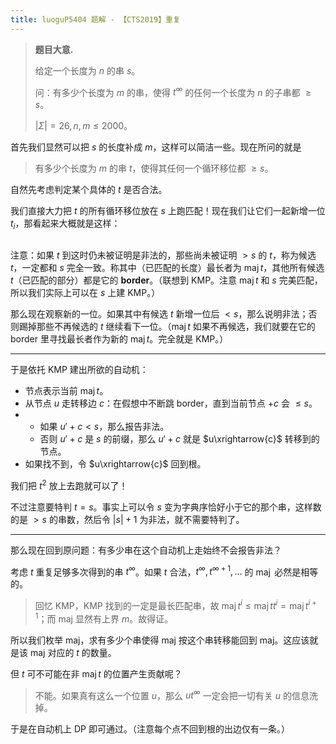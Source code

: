 ```yaml
---
title: luoguP5404 题解 - 【CTS2019】重复
---
```


> **题目大意.**
>
> 给定一个长度为 $n$ 的串 $s$。
>
> 问：有多少个长度为 $m$ 的串，使得 $t^{\infty}$ 的任何一个长度为 $n$ 的子串都 $\ge s$。
>
> $|\Sigma|=26,n,m\le 2000$。

首先我们显然可以把 $s$ 的长度补成 $m$，这样可以简洁一些。现在所问的就是

> 有多少个长度为 $m$ 的串 $t$，使得其任何一个循环移位都 $\ge s$。

自然先考虑判定某个具体的 $t$ 是否合法。

我们直接大力把 $t$ 的所有循环移位放在 $s$ 上跑匹配！现在我们让它们一起新增一位 $t_i$，那看起来大概就是这样：

<div style="width:70%;margin:auto"><img src="https://xyix.gitee.io/images/luogu-5404.png" alt=""></div>

注意：如果 $t$ 到这时仍未被证明是非法的，那些尚未被证明 $>s$ 的 $t$，称为候选 $t$，一定都和 $s$ 完全一致。称其中（已匹配的长度）最长者为 $\operatorname{maj}t$，其他所有候选 $t$（已匹配的部分）都是它的 **border**。（联想到 KMP。注意 $\operatorname{maj}t$ 和 $s$ 完美匹配，所以我们实际上可以在 $s$ 上建 KMP。）

那么现在观察新的一位。如果其中有候选 $t$ 新增一位后 $<s$，那么说明非法；否则踢掉那些不再候选的 $t$ 继续看下一位。（$\operatorname{maj}t$ 如果不再候选，我们就要在它的 border 里寻找最长者作为新的 $\operatorname{maj}t$。完全就是 KMP。）

----

于是依托 KMP 建出所欲的自动机：

- 节点表示当前 $\operatorname{maj}t$。
- 从节点 $u$ 走转移边 $c$：在假想中不断跳 border，直到当前节点 $+c$ 会 $\le s$。
- - 如果 $u'+c<s$，那么报告非法。
  - 否则 $u'+c$ 是 $s$ 的前缀，那么 $u'+c$ 就是 $u\xrightarrow{c}$ 转移到的节点。
- 如果找不到，令 $u\xrightarrow{c}$ 回到根。

我们把 $t^2$ 放上去跑就可以了！

不过注意要特判 $t=s$。事实上可以令 $s$ 变为字典序恰好小于它的那个串，这样数的是 $>s$ 的串数，然后令 $|s|+1$ 为非法，就不需要特判了。

----

那么现在回到原问题：有多少串在这个自动机上走始终不会报告非法？

考虑 $t$ 重复足够多次得到的串 $t^{\infty}$。如果 $t$ 合法，$t^{\infty},t^{\infty+1},...$ 的 $\operatorname{maj}$ 必然是相等的。

> 回忆 KMP，KMP 找到的一定是最长匹配串，故 $\operatorname{maj}t^i\le \operatorname{maj}tt^i=\operatorname{maj}t^{i+1}$；而 $\text{maj}$ 显然有上界 $m$。故得证。

所以我们枚举 $\text{maj}$，求有多少个串使得 $\text{maj}$ 按这个串转移能回到 $\text{maj}$。这应该就是该 $\text{maj}$ 对应的 $t$ 的数量。

但 $t$ 可不可能在非 $\operatorname{maj}t$ 的位置产生贡献呢？

> 不能。如果真有这么一个位置 $u$，那么 $ut^{\infty}$ 一定会把一切有关 $u$ 的信息洗掉。

于是在自动机上 DP 即可通过。（注意每个点不回到根的出边仅有一条。）

